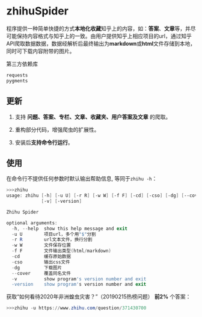 # zhihuSpider

程序提供一种简单快捷的方式**本地化收藏**知乎上的内容，如：**答案**、**文章**等，并尽可能保持内容格式与知乎上的一致。由用户提供知乎上相应项目的url，通过知乎API爬取数据数据，数据经解析后最终输出为**markdown**或**html**文件存储到本地，同时可下载内容附带的图片。

第三方依赖库

```python
requests
pygments
```

## 更新

1. 支持 **问题、答案、专栏、文章、收藏夹、用户答案及文章** 的爬取。

2. 重构部分代码，增强爬虫的扩展性。

3. 安装后**支持命令行运行**。

## 使用

在命令行不提供任何参数时默认输出帮助信息, 等同于`zhihu -h`：

```powershell
>>>zhihu
usage: zhihu [-h] [-u U] [-r R] [-w W] [-f F] [-cd] [-cso] [-dg] [--cover]
             [-v] [-version]

Zhihu Spider

optional arguments:
  -h, --help  show this help message and exit
  -u U        项目url，多个用"$"分割
  -r R        url文本文件，换行分割
  -w W        文件保存位置
  -f F        文件输出类型(html/markdown)
  -cd         缓存原始数据
  -cso        输出css文件
  -dg         下载图片
  --cover     覆盖同名文件
  -v          show program's version number and exit
  -version    show program's version number and exit
```

获取“如何看待2020年非洲蝗虫灾害？”（20190215热榜问题） **前2%** 个答案：

```powershell
>>>zhihu -u https://www.zhihu.com/question/371430700
```
